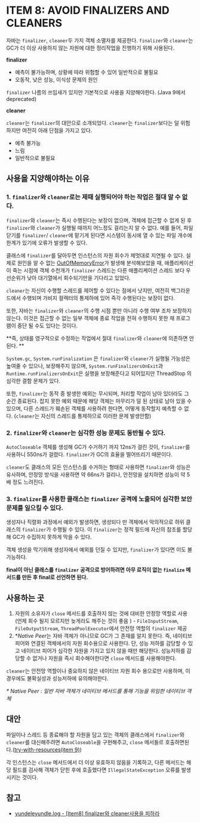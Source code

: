 # ITEM 8: AVOID FINALIZERS AND CLEANERS

자바는 `finalizer`, `cleaner`두 가지 객체 소멸자를 제공한다. `finalizer`와 `cleaner`는 GC가 더 이상 사용하지 않는 자원에 대한 정리작업을 진행하기 위해 사용된다.

**finalizer**

- 예측이 불가능하며, 상황에 따라 위험할 수 있어 일반적으로 불필요
- 오동작, 낮은 성능, 이식성 문제의 원인

`finalizer` 나름의 쓰임새가 있지만 기본적으로 사용을 지양해야한다. (Java 9에서 deprecated)

**cleaner**

`cleaner`는 `finalizer`의 대안으로 소개되었다. `cleaner`는 `finalizer`보다는 덜 위험하지만 여전히 아래 단점을 가지고 있다.

- 예측 불가능
- 느림
- 일반적으로 불필요

## 사용을 지양해야하는 이유

### 1. `finalizer`와 `cleaner`로는 제때 실행되어야 하는 작업은 절대 알 수 없다.

`finalizer`와 `cleaner`는 즉시 수행된다는 보장이 없으며, 객체에 접근할 수 없게 된 후 `finalizer`와 `cleaner`가 실행될 때까지 어느정도 걸리는지 알 수 없다. 예를 들어, 파일 닫기를 `finalizer`/ `cleaner`에 맡기게 된다면 시스템이 동시에 열 수 있는 파일 개수에 한계가 있기에 오류가 발생할 수 있다.

클래스에 `finalizer`를 달아두면 인스턴스의 자원 회수가 제멋대로 지연될 수 있다. 실제로 원인을 알 수 없는 [OutOfMemoryError](https://github.com/dh00023/TIL/blob/master/Java/%EC%8B%AC%ED%99%94/2021-01-23-outOfMemoryError.md)가 발생해 분석해보았을 때, 애플리케이션이 죽는 시점에 객체 수천개가 `finalizer` 스레드는 다른 애플리케이션 스레드 보다 우선순위가 낮아 대기열에서 회수되기만을 기다리고 있었다. 

`cleaner`는 자신이 수행할 스레드를 제어할 수 있다는 점에서 낫지만, 여전히 백그라운드에서 수행되며 가비지 컬렉터의 통제하에 있어 즉각 수행된다는 보장이 없다.

또한, 자바는 `finalizer`와 `cleaner`의 수행 시점 뿐만 아니라 수행 여부 조차 보장하지 않는다. 이것은 접근할 수 없는 일부 객체에 종료 작업을 전혀 수행하지 못한 채 프로그램이 중단 될 수도 있다는 것이다.

**즉, 상태를 영구적으로 수정하는 작업에서 절대 `finalizer`와 `cleaner`에 의존하면 안된다. **

`System.gc`, `System.runFinalization` 은 `finalizer`와 `cleaner`가 실행될 가능성은 높여줄 수 있으나, 보장해주지 않으며, `System.runFinalizersOnExit`과 `Runtime.runFinalizersOnExit`은 실행을 보장해준다고 되어있지만 ThreadStop 의 심각한 결함 문제가 있다.

또한, `finalizer`는 동작 중 발생한 예외는 무시되며, 처리할 작업이 남아 있더라도 그 순간 종료된다. 잡지 못한 예외 때문에 해당 객체는 마무리가 덜 된 상태로 남아 있을 수 있으며, 다른 스레드가 훼손된 객체를 사용하려 한다면, 어떻게 동작할지 예측할 수 없다. (`cleaner`는 자신의 스레드를 통제하므로 이러한 문제 발생안함)

### 2. `finalizer`와  `cleaner`는 심각한 성능 문제도 동반될 수 있다.

 `AutoCloseable` 객체를 생성해 GC가 수거하기 까지 12ns가 걸린 것이, `finalizer`를 사용하니 550ns가 걸렸다. `finalizer`가 GC의 효율을 떨어뜨리기 때문이다. 

`cleaner`도 클래스의 모든 인스턴스를 수거하는 형태로 사용하면 `finalizer`와 성능은 유사하며, 안정망 방식을 사용하면 약 66ns가 걸리나, 안전망을 설치하면 성능이 약 5배 정도 느려진다.



### 3. `finalizer`를 사용한 클래스는 `finalizer` 공격에 노출되어 심각한 보안 문제를 일으킬 수 있다.

생성자나 직렬화 과정에서 예외가 발생하면, 생성되다 만 객체에서 악의적으로 하위 클래스의 `finalizer`가 수행될 수 있다.  이 `finalizer`는 정적 필드에 자신의 참조를 할당해 GC가 수집하지 못하게 막을 수 있다.

객체 생성을 막기위해 생성자에서 예외를 던질 수 있지만, `finalizer`가 있다면 이도 불가능하다.

**final이 아닌 클래스를 `finalizer` 공격으로 방어하려면 아무 로직이 없는 `finalize` 메서드를 만든 후 final로 선언하면 된다.** 



## 사용하는 곳

1. 자원의 소유자가 `close` 메서드를 호출하지 않는 것에 대비한 안정망 역할로 사용 (언제 회수 될지 모르지만 늦게라도 해주는 것이 좋음 ) - `FileInputStream`, `FileOutputStream`, `ThreadPoolExecutor`에서 안전망 역할의 `finalizer` 제공
2. \**Native Peer*는 자바 객체가 아니므로 GC가 그 존재를 알지 못한다. 즉, 네이티브 피어와 연결된 객체에서의 자원 회수용으로 사용한다. 단, 성능 저하를 감당할 수 있고 네이티브 피어가 심각한 자원을 가지고 있지 않을 때만 해당한다. 성능저하를 감당할 수 없거나 자원을 즉시 회수해야한다면 `close` 메서드를 사용해야한다.

`cleaner`는 안전망 역할이나 중요하지 않은 네이티브 자원 회수 용으로만 사용하며, 이 경우에도 불확실성과 성능저하에 유의해야한다.

*\* Native Peer : 일반 자바 객체가 네이티브 메서드를 통해 기능을 위임한 네이티브 객체*

## 대안

파일이나 스레드 등 종료해야 할 자원을 담고 있는 객체의 클래스에서 `finalizer`와 `cleaner`를 대신해주려면 `AutoCloseable`을 구현해주고, `close` 메서들르 호출하면된다.([try-with-resources(item 9)](./2021-01-25-try-with-resources.md))

각 인스턴스는 `close` 메서드에서 더 이상 유효하지 않음을 기록하고, 다른 메서드는 해당 필드를 검사해 객체가 닫힌 후에 호출했다면 `IllegalStateException` 오류를 발생시키는 것이다.



## 참고

- [yundeleyundle.log - [Item8] finalizer와 cleaner사용을 피하라](https://velog.io/@yundleyundle/Item8-finalizer%EC%99%80-cleaner%EC%82%AC%EC%9A%A9%EC%9D%84-%ED%94%BC%ED%95%98%EB%9D%BC)

